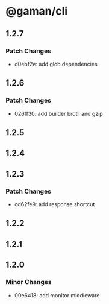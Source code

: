 # @gaman/cli

## 1.2.7

### Patch Changes

- d0ebf2e: add glob dependencies

## 1.2.6

### Patch Changes

- 026ff30: add builder brotli and gzip

## 1.2.5

## 1.2.4

## 1.2.3

### Patch Changes

- cd62fe9: add response shortcut

## 1.2.2

## 1.2.1

## 1.2.0

### Minor Changes

- 00e6418: add monitor middleware
